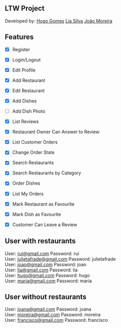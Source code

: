 ## LTW Project
Developed by: 
[Hugo Gomes](https://github.com/Hugo7gomes)
[Lia Silva](https://github.com/liavieir)
[João Moreira](https://github.com/up202005035)


## Features

- [x] Register
- [x] Login/Logout
- [x] Edit Profile
- [x] Add Restaurant
- [x] Edit Restaurant
- [x] Add Dishes
- [ ] Add Dish Photo
- [x] List Reviews
- [x] Restaurant Owner Can Answer to Review
- [x] List Customer Orders
- [x] Change Order State
- [x] Search Restaurants
- [x] Search Restaurants by Category
- [x] Order Dishes
- [x] List My Orders
- [x] Mark Restaurant as Favourite
- [x] Mark Dish as Favourite
- [x] Customer Can Leave a Review


## User with restaurants
User: rui@gmail.com Password: rui </br>
User: julietafrade@gmail.com Password: julietafrade </br>
User: joao@gmail.com Password: joao </br>
User: lia@gmail.com Password: lia </br>
User: hugo@gmail.com Password: hugo </br>
User: maria@gmail.com Password: maria </br>

## User without restaurants
User: joana@gmail.com Password: joana </br>
User: moreira@gmail.com Password: moreira </br>
User: francisco@gmail.com Password: francisco </br>

